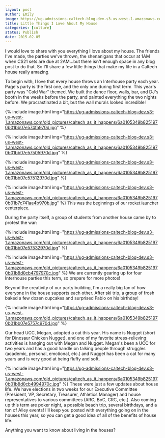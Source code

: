 ```yaml
---
layout: post
author: Emily
image: https://ug-admissions-caltech-blog-dev.s3-us-west-1.amazonaws.com/old_pictures/caltech_as_it_happens/6a0105349b8251970b01bb07e574ec970d.jpg
title: Little Things I Love About My House 
categories: [culture]
status: Publish
date: 2015-02-05
---
```


I would love to share with you everything I love about my house. The friends I've made, the parties we've thrown, the shenanigans that occur at 1AM when CS21 sets are due at 2AM...but there isn't enough space in any blog post to do that. So I'll share a few little things that make my life in a Caltech house really amazing.

To begin with, I love that every house throws an Interhouse party each year. Page's party is the first one, and the only one during first term. This year's party was "Cold War" themed. We built the dance floor, walls, bar, and DJ's booth in the weeks before the party, and painted everything the two nights before. We procrastinated a bit, but the wall murals looked incredible!


{% include image.html img="https://ug-admissions-caltech-blog-dev.s3-us-west-1.amazonaws.com/old_pictures/caltech_as_it_happens/6a0105349b8251970b01bb07e574fa970d.jpg" %}


{% include image.html img="https://ug-admissions-caltech-blog-dev.s3-us-west-1.amazonaws.com/old_pictures/caltech_as_it_happens/6a0105349b8251970b01bb07e57505970d.jpg" %}


{% include image.html img="https://ug-admissions-caltech-blog-dev.s3-us-west-1.amazonaws.com/old_pictures/caltech_as_it_happens/6a0105349b8251970b01bb07e57512970d.jpg" %}


{% include image.html img="https://ug-admissions-caltech-blog-dev.s3-us-west-1.amazonaws.com/old_pictures/caltech_as_it_happens/6a0105349b8251970b01b7c741aa4b970b.jpg" %}
<span style="font-size: 10pt;">This was the beginnings of our rocket launcher centerpiece.

During the party itself, a group of students from another house came by to protest the war:

{% include image.html img="https://ug-admissions-caltech-blog-dev.s3-us-west-1.amazonaws.com/old_pictures/caltech_as_it_happens/6a0105349b8251970b01bb07e57532970d.jpg" %}


{% include image.html img="https://ug-admissions-caltech-blog-dev.s3-us-west-1.amazonaws.com/old_pictures/caltech_as_it_happens/6a0105349b8251970b01b8d0cb4797970c.jpg" %}
We are currently gearing up for four Interhouse parties this term, so prepare for more photos!

Beyond the creativity of our party building, I'm a really big fan of how everyone in the house supports each other. After ski trip, a group of frosh baked a few dozen cupcakes and surprised Fabio on his birthday!


{% include image.html img="https://ug-admissions-caltech-blog-dev.s3-us-west-1.amazonaws.com/old_pictures/caltech_as_it_happens/6a0105349b8251970b01bb07e5757c970d.jpg" %}

Our head UCC, Megan, adopted a cat this year. His name is Nugget (short for Dinosaur Chicken Nugget), and one of my favorite stress-relieving activities is hanging out with Megan and Nugget. Megan's been a UCC for two years and has a good handle on talking people through struggles (academic, personal, emotional, etc.) and Nugget has been a cat for many years and is very good at being fluffy and soft.


{% include image.html img="https://ug-admissions-caltech-blog-dev.s3-us-west-1.amazonaws.com/old_pictures/caltech_as_it_happens/6a0105349b8251970b01b8d0cb4994970c.jpg" %}
These were just a few updates about house life. We have elections in two weeks for our Executive Committee (President, VP, Secretary, Treasurer, Athletics Manager) and house representatives to various committees (ARC, BoC, CRC, etc.). Also coming up this term are poker night, a possible beach trip, several birthdays, and a ton of Alley events! I'll keep you posted with everything going on in the houses this year, so you can get a good idea of all of the benefits of house life.

Anything you want to know about living in the houses?
